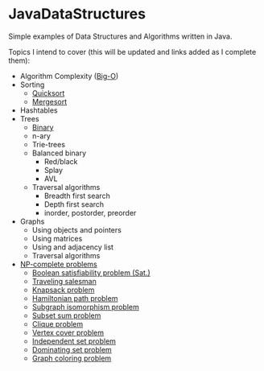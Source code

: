JavaDataStructures
==================

Simple examples of Data Structures and Algorithms written in Java.

Topics I intend to cover (this will be updated and links added as I complete them):

- Algorithm Complexity ([Big-O](http://bigocheatsheet.com/))
- Sorting
  - [Quicksort](https://github.com/jonstaff/JavaDataStructures/blob/master/src/com/jonstaff/java/sort/QuickSort.java)
  - [Mergesort](https://github.com/jonstaff/JavaDataStructures/blob/master/src/com/jonstaff/java/sort/MergeSort.java)
- Hashtables
- Trees
  - [Binary](https://github.com/jonstaff/JavaDataStructures/blob/master/src/com/jonstaff/java/tree/BinaryTree.java)
  - n-ary
  - Trie-trees
  - Balanced binary
    - Red/black
    - Splay
    - AVL
  - Traversal algorithms
    - Breadth first search
    - Depth first search
    - inorder, postorder, preorder
- Graphs
  - Using objects and pointers
  - Using matrices
  - Using and adjacency list
  - Traversal algorithms
- [NP-complete problems](http://en.wikipedia.org/wiki/NP-complete)
  - [Boolean satisfiability problem (Sat.)](http://en.wikipedia.org/wiki/Boolean_satisfiability_problem)
  - [Traveling salesman](http://en.wikipedia.org/wiki/Travelling_salesman_problem)
  - [Knapsack problem](http://en.wikipedia.org/wiki/Knapsack_problem)
  - [Hamiltonian path problem](http://en.wikipedia.org/wiki/Hamiltonian_path_problem)
  - [Subgraph isomorphism problem](http://en.wikipedia.org/wiki/Subgraph_isomorphism_problem)
  - [Subset sum problem](http://en.wikipedia.org/wiki/Subset_sum_problem)
  - [Clique problem](http://en.wikipedia.org/wiki/Clique_problem)
  - [Vertex cover problem](http://en.wikipedia.org/wiki/Vertex_cover_problem)
  - [Independent set problem](http://en.wikipedia.org/wiki/Independent_set_problem)
  - [Dominating set problem](http://en.wikipedia.org/wiki/Dominating_set_problem)
  - [Graph coloring problem](http://en.wikipedia.org/wiki/Graph_coloring_problem)
  

